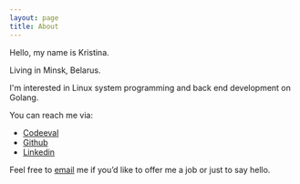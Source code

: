 ```yaml
---
layout: page
title: About
---
```


<p class="message">
Hello, my name is Kristina.

Living in Minsk, Belarus.

I'm interested in Linux system programming and back end development on Golang.
</p>


You can reach me via:

* [Codeeval](https://www.codeeval.com/profile/pachvara)
* [Github](https://github.com/KristinaEtc)
* [Linkedin](https://www.linkedin.com/in/kristina-kovalevskaya-2181a8111)

Feel free to [email](mailto:isitiriss@gmail.com) me if you’d like to offer me a job or just to say hello.